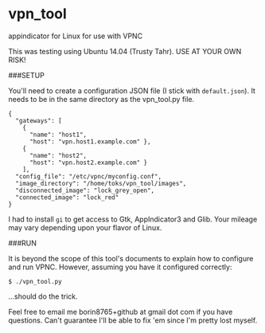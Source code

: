 vpn_tool
========

appindicator for Linux for use with VPNC

This was testing using Ubuntu 14.04 (Trusty Tahr).  USE AT YOUR OWN RISK!

###SETUP

You'll need to create a configuration JSON file (I stick with `default.json`). It needs to be in the same directory as the vpn_tool.py file.

```
{
  "gateways": [
    {
      "name": "host1",
      "host": "vpn.host1.example.com" },
    {
      "name": "host2",
      "host": "vpn.host2.example.com" }
    ],
  "config_file": "/etc/vpnc/myconfig.conf",
  "image_directory": "/home/toks/vpn_tool/images",
  "disconnected_image": "lock_grey_open",
  "connected_image": "lock_red"
}
```

I had to install `gi` to get access to Gtk, AppIndicator3 and Glib.  Your mileage may vary depending upon your flavor of Linux.

###RUN

It is beyond the scope of this tool's documents to explain how to configure and run VPNC.  However, assuming you have it configured correctly:

`$ ./vpn_tool.py`

...should do the trick.

Feel free to email me borin8765+github at gmail dot com if you have questions.  Can't guarantee I'll be able to fix 'em since I'm pretty lost myself.
